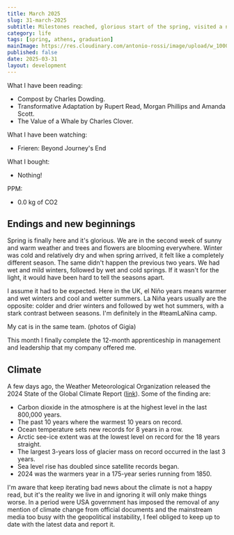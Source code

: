 ```yaml
---
title: March 2025
slug: 31-march-2025
subtitle: Milestones reached, glorious start of the spring, visited a new city.
category: life
tags: [spring, athens, graduation]
mainImage: https://res.cloudinary.com/antonio-rossi/image/upload/w_1000,fl_progressive/v1646323595/kelly-sikkema-gcHFXsdcmJE-unsplash_w2qpxu.jpg
published: false
date: 2025-03-31
layout: development
---
```


What I have been reading:

- Compost by Charles Dowding.
- Transformative Adaptation by Rupert Read, Morgan Phillips and Amanda Scott.
- The Value of a Whale by Charles Clover.

What I have been watching:

- Frieren: Beyond Journey's End

What I bought:

- Nothing!

PPM:

- 0.0 kg of CO2

## Endings and new beginnings

Spring is finally here and it's glorious. We are in the second week of sunny and warm weather and trees and flowers are blooming everywhere.
Winter was cold and relatively dry and when spring arrived, it felt like a completely different season. The same didn't happen the previous two years. We had wet and mild winters, followed by wet and cold springs. If it wasn't for the light, it would have been hard to tell the seasons apart.

I assume it had to be expected. Here in the UK, el Niño years means warmer and wet winters and cool and wetter summers. La Niña years usually are the opposite: colder and drier winters and followed by wet hot summers, with a stark contrast between seasons. I'm definitely in the #teamLaNina camp.

My cat is in the same team.
(photos of Gigia)

This month I finally complete the 12-month apprenticeship in management and leadership that my company offered me.

## Climate

A few days ago, the Weather Meteorological Organization released the 2024 State of the Global Climate Report ([link](https://www.metoffice.gov.uk/weather/climate-change/what-is-climate-change)). Some of the finding are:

- Carbon dioxide in the atmosphere is at the highest level in the last 800,000 years.
- The past 10 years where the warmest 10 years on record.
- Ocean temperature sets new records for 8 years in a row.
- Arctic see-ice extent was at the lowest level on record for the 18 years straight.
- The largest 3-years loss of glacier mass on record occurred in the last 3 years.
- Sea level rise has doubled since satellite records began.
- 2024 was the warmers year in a 175-year series running from 1850.

I'm aware that keep iterating bad news about the climate is not a happy read, but it's the reality we live in and ignoring it will only make things worse. In a period were USA government has imposed the removal of any mention of climate change from official documents and the mainstream media too busy with the geopolitical instability, I feel obliged to keep up to date with the latest data and report it.
